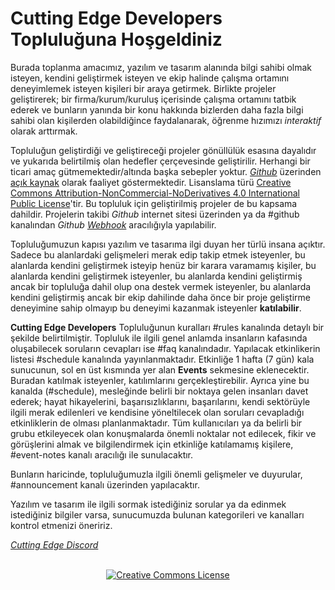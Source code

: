 # Cutting Edge Developers Topluluğuna Hoşgeldiniz

Burada toplanma amacımız, yazılım ve tasarım alanında bilgi sahibi olmak isteyen, kendini geliştirmek isteyen ve ekip halinde çalışma ortamını deneyimlemek isteyen kişileri bir araya getirmek. Birlikte projeler geliştirerek; bir firma/kurum/kuruluş içerisinde çalışma ortamını tatbik ederek ve bunların yanında bir konu hakkında bizlerden daha fazla bilgi sahibi olan kişilerden olabildiğince faydalanarak, öğrenme hızımızı _interaktif_ olarak arttırmak.

Topluluğun geliştirdiği ve geliştireceği projeler gönüllülük esasına dayalıdır ve yukarıda belirtilmiş olan hedefler çerçevesinde geliştirilir. Herhangi bir ticari amaç gütmemektedir/altında başka sebepler yoktur. [_Github_](https://www.github.com) üzerinden [açık kaynak](https://tr.wikipedia.org/wiki/A%C3%A7%C4%B1k_kaynak) olarak faaliyet göstermektedir. Lisanslama türü [Creative Commons Attribution-NonCommercial-NoDerivatives 4.0 International Public License](https://creativecommons.org/licenses/by-nc-nd/4.0/legalcode)'tir. Bu topluluk için geliştirilmiş projeler de bu kapsama dahildir. Projelerin takibi _Github_ internet sitesi üzerinden ya da #github kanalından _Github [Webhook](https://en.wikipedia.org/wiki/Webhook)_ aracılığıyla yapılabilir.

Topluluğumuzun kapısı yazılım ve tasarıma ilgi duyan her türlü insana açıktır. Sadece bu alanlardaki gelişmeleri merak edip takip etmek isteyenler, bu alanlarda kendini geliştirmek isteyip henüz bir karara varamamış kişiler, bu alanlarda kendini geliştirmek isteyenler, bu alanlarda kendini geliştirmiş ancak bir topluluğa dahil olup ona destek vermek isteyenler, bu alanlarda kendini geliştirmiş ancak bir ekip dahilinde daha önce bir proje geliştirme deneyimine sahip olmayıp bu deneyimi kazanmak isteyenler __katılabilir__.

__Cutting Edge Developers__ Topluluğunun kuralları #rules kanalında detaylı bir şekilde belirtilmiştir. Topluluk ile ilgili genel anlamda insanların kafasında oluşabilecek soruların cevapları ise #faq kanalındadır. Yapılacak etkinlikerin listesi #schedule kanalında yayınlanmaktadır. Etkinliğe 1 hafta (7 gün) kala sunucunun, sol en üst kısmında yer alan __Events__ sekmesine eklenecektir. Buradan katılmak isteyenler, katılımlarını gerçekleştirebilir. Ayrıca yine bu kanalda (#schedule), mesleğinde belirli bir noktaya gelen insanları davet ederek; hayat hikayelerini, başarısızlıklarını, başarılarını, kendi sektörüyle ilgili merak edilenleri ve kendisine yöneltilecek olan soruları cevapladığı etkinliklerin de olması planlanmaktadır. Tüm kullanıcıları ya da belirli bir grubu etkileyecek olan konuşmalarda önemli noktalar not edilecek, fikir ve görüşlerini almak ve bilgilendirmek için etkinliğe katılamamış kişilere, #event-notes kanalı aracılığı ile sunulacaktır.

Bunların haricinde, topluluğumuzla ilgili önemli gelişmeler ve duyurular, #announcement kanalı üzerinden yapılacaktır.

Yazılım ve tasarım ile ilgili sormak istediğiniz sorular ya da edinmek istediğiniz bilgiler varsa, sunucumuzda bulunan kategorileri ve kanalları kontrol etmenizi öneririz.

[_Cutting Edge Discord_](https://www.github.com)

<br />
<center><a rel="license" href="http://creativecommons.org/licenses/by-nc-nd/4.0/"><img alt="Creative Commons License" style="border-width:0" src="https://i.creativecommons.org/l/by-nc-nd/4.0/88x31.png" /></a></center>
